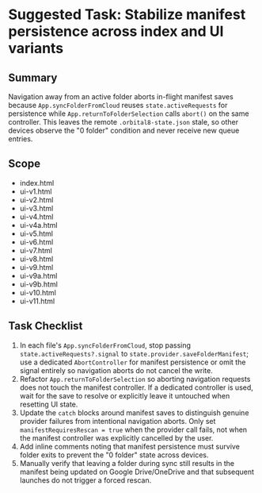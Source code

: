 # Suggested Task: Stabilize manifest persistence across index and UI variants

## Summary
Navigation away from an active folder aborts in-flight manifest saves because `App.syncFolderFromCloud` reuses `state.activeRequests` for persistence while `App.returnToFolderSelection` calls `abort()` on the same controller. This leaves the remote `.orbital8-state.json` stale, so other devices observe the "0 folder" condition and never receive new queue entries.

## Scope
- index.html
- ui-v1.html
- ui-v2.html
- ui-v3.html
- ui-v4.html
- ui-v4a.html
- ui-v5.html
- ui-v6.html
- ui-v7.html
- ui-v8.html
- ui-v9.html
- ui-v9a.html
- ui-v9b.html
- ui-v10.html
- ui-v11.html

## Task Checklist
1. In each file's `App.syncFolderFromCloud`, stop passing `state.activeRequests?.signal` to `state.provider.saveFolderManifest`; use a dedicated `AbortController` for manifest persistence or omit the signal entirely so navigation aborts do not cancel the write.
2. Refactor `App.returnToFolderSelection` so aborting navigation requests does not touch the manifest controller. If a dedicated controller is used, wait for the save to resolve or explicitly leave it untouched when resetting UI state.
3. Update the `catch` blocks around manifest saves to distinguish genuine provider failures from intentional navigation aborts. Only set `manifestRequiresRescan = true` when the provider call fails, not when the manifest controller was explicitly cancelled by the user.
4. Add inline comments noting that manifest persistence must survive folder exits to prevent the "0 folder" state across devices.
5. Manually verify that leaving a folder during sync still results in the manifest being updated on Google Drive/OneDrive and that subsequent launches do not trigger a forced rescan.
